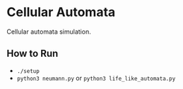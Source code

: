 # Cellular Automata

Cellular automata simulation.

## How to Run

- `./setup`
- `python3 neumann.py` or `python3 life_like_automata.py`
